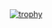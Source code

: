<div align="center">
    <a href="https://github.com/ryo-ma/github-profile-trophy">
        <img src="https://github-profile-trophy.vercel.app/?username=ruben-conmag&column=6&margin-w=15&margin-h=15&no-bg=false&theme=chalk" alt="trophy">
    </a>
</div>

